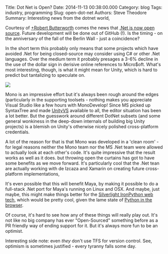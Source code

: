 Title: Dot Net is Open?
Date: 2014-11-13 00:38:00.000
Category: blog
Tags: industry, programming
Slug: open-dot-net
Authors: Steve Theodore
Summary: Interesting news from the dotnet world, 

Courtesy of [+Robert Butterworth](https://plus.google.com/116275833090172173559)  comes the news that [.Net is now open source](http://blogs.msdn.com/b/dotnet/archive/2014/11/12/net-core-is-open-source.aspx).  Future development will be done out of GitHub (!).  Is the timing - on the anniversary of the fall of the Berlin Wall - just a coincidence?  
  
In the short term this probably only means that some projects which have avoided .Net for being closed-source may consider using C# or other .Net languages. Over the medium term it probably presages a 3-6% decline in the use of the dollar sign in derisive online references to Micro$oft.  What's most interesting, though, is what it might mean for Unity, which is hard to predict but tantalizing to speculate on.  


[![](http://logomentor.com/logos/dot-net-logo.gif)](http://logomentor.com/logos/dot-net-logo.gif)

  
Mono is an impressive effort but it's always been rough around the edges (particularly in the supporting toolsets - nothing makes you appreciate Visual Studio like a few hours with MonoDevelop!  Since MS picked up SyntaxTree and made [UnityVS](http://unityvs.com/) available to all, the editor situation has been a lot better. But the guesswork around different DotNet subsets (and some general wonkiness in the deep-down internals of building big Unity projects) is a blemish on Unity's otherwise nicely polished cross-platform credentials.   
  
A lot of the reason for that is that Mono was developed in a 'clean room' - for legal reasons neither the Mono team nor the MS .Net team were allowed to actually look at each other's code. It's quite impressive that the result works as well as it does. but throwing open the curtains has got to have some benefits as we move forward.  It's particularly cool that the .Net tean are actually working with de Izcaza and Xamarin on creating future cross-platform implementations,  
  
It's even possible that this will benefit Maya, by making it possible to do a full-stack .Net port for Maya's running on Linux and OSX.  And maybe, just maybe, this might make things better for the [Silverlight IronPython web tech](https://code.google.com/p/trypython/), which would be pretty cool, given the lame state of [Python in the browser](http://techartsurvival.blogspot.com/2013/12/python-in-browsers.html).  
  
Of course, it's hard to see how any of these things will really play out. It's not like no big company has ever "Open-Sourced" something before as a PR friendly way of ending support for it. But it's always more fun to be an optimist.  
  
Interesting side note: even _they_ don't use TFS for version control. See, optimism is sometimes justified - every tyranny falls some day.  
  


